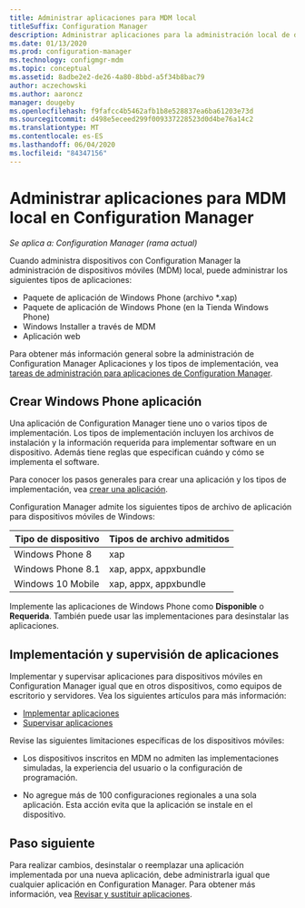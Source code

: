 ```yaml
---
title: Administrar aplicaciones para MDM local
titleSuffix: Configuration Manager
description: Administrar aplicaciones para la administración local de dispositivos móviles (MDM) en Configuration Manager.
ms.date: 01/13/2020
ms.prod: configuration-manager
ms.technology: configmgr-mdm
ms.topic: conceptual
ms.assetid: 8adbe2e2-de26-4a80-8bbd-a5f34b8bac79
author: aczechowski
ms.author: aaroncz
manager: dougeby
ms.openlocfilehash: f9fafcc4b5462afb1b8e528837ea6ba61203e73d
ms.sourcegitcommit: d498e5eceed299f009337228523d0d4be76a14c2
ms.translationtype: MT
ms.contentlocale: es-ES
ms.lasthandoff: 06/04/2020
ms.locfileid: "84347156"
---
```

# <a name="manage-apps-for-on-premises-mdm-in-configuration-manager"></a>Administrar aplicaciones para MDM local en Configuration Manager

*Se aplica a: Configuration Manager (rama actual)*

Cuando administra dispositivos con Configuration Manager la administración de dispositivos móviles (MDM) local, puede administrar los siguientes tipos de aplicaciones:

- Paquete de aplicación de Windows Phone (archivo *.xap)
- Paquete de aplicación de Windows Phone (en la Tienda Windows Phone)
- Windows Installer a través de MDM
- Aplicación web

Para obtener más información general sobre la administración de Configuration Manager Aplicaciones y los tipos de implementación, vea [tareas de administración para aplicaciones de Configuration Manager](../../apps/deploy-use/management-tasks-applications.md).

## <a name="create-windows-phone-application"></a><a name="bkmk_winphone"></a>Crear Windows Phone aplicación

Una aplicación de Configuration Manager tiene uno o varios tipos de implementación. Los tipos de implementación incluyen los archivos de instalación y la información requerida para implementar software en un dispositivo. Además tiene reglas que especifican cuándo y cómo se implementa el software.

Para conocer los pasos generales para crear una aplicación y los tipos de implementación, vea [crear una aplicación](../../apps/deploy-use/create-applications.md#bkmk_create).

Configuration Manager admite los siguientes tipos de archivo de aplicación para dispositivos móviles de Windows:

|Tipo de dispositivo|Tipos de archivo admitidos|
|-----------------|---------------------|
|Windows Phone 8|xap|
|Windows Phone 8.1|xap, appx, appxbundle|
|Windows 10 Mobile|xap, appx, appxbundle|

Implemente las aplicaciones de Windows Phone como **Disponible** o **Requerida**. También puede usar las implementaciones para desinstalar las aplicaciones.

## <a name="deploy-and-monitor-apps"></a>Implementación y supervisión de aplicaciones

Implementar y supervisar aplicaciones para dispositivos móviles en Configuration Manager igual que en otros dispositivos, como equipos de escritorio y servidores. Vea los siguientes artículos para más información:

- [Implementar aplicaciones](../../apps/deploy-use/deploy-applications.md)
- [Supervisar aplicaciones](../../apps/deploy-use/monitor-applications-from-the-console.md)

Revise las siguientes limitaciones específicas de los dispositivos móviles:

- Los dispositivos inscritos en MDM no admiten las implementaciones simuladas, la experiencia del usuario o la configuración de programación.

- No agregue más de 100 configuraciones regionales a una sola aplicación. Esta acción evita que la aplicación se instale en el dispositivo.

## <a name="next-step"></a>Paso siguiente

Para realizar cambios, desinstalar o reemplazar una aplicación implementada por una nueva aplicación, debe administrarla igual que cualquier aplicación en Configuration Manager. Para obtener más información, vea [Revisar y sustituir aplicaciones](../../apps/deploy-use/revise-and-supersede-applications.md).
